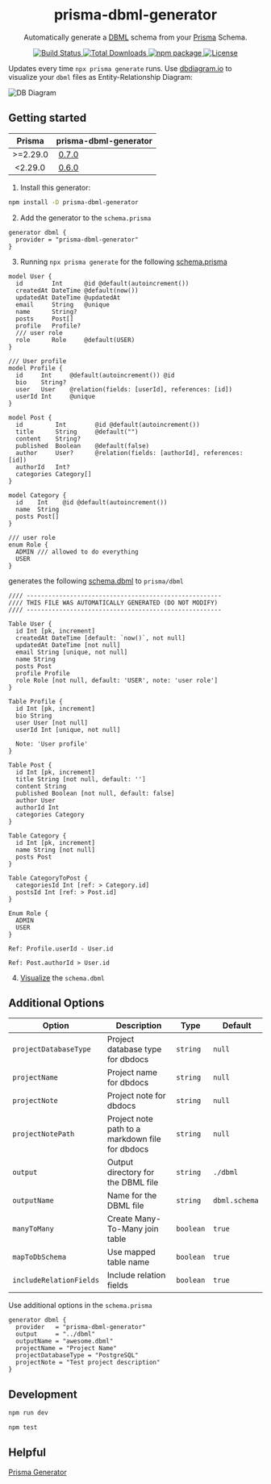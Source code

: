 <h1 align="center">prisma-dbml-generator</h1>

<p align="center">
Automatically generate a <a href="https://www.dbml.org/home">DBML</a> schema from your <a href="https://github.com/prisma/prisma">Prisma</a> Schema.
</p>

<p align="center">
  <a href="https://github.com/notiz-dev/prisma-dbml-generator/actions/workflows/node.js.yml" target="_blank" rel="noopener">
    <img src="https://github.com/notiz-dev/prisma-dbml-generator/workflows/Build%20and%20Test%20CI/badge.svg?branch=master"alt="Build Status"/>
  </a>
  <a href="https://www.npmjs.com/package/prisma-dbml-generator" target="_blank" rel="noopener">
    <img src="https://img.shields.io/npm/dt/prisma-dbml-generator.svg" alt="Total Downloads" />
  </a>
  <a href="https://www.npmjs.com/package/prisma-dbml-generator" target="_blank" rel="noopener">
    <img src="https://img.shields.io/npm/v/prisma-dbml-generator.svg" alt="npm package"/>
  </a>
  <a href="https://github.com/notiz-dev/prisma-dbml-generator/blob/main/LICENSE" target="_blank" rel="noopener">
    <img src="https://img.shields.io/npm/l/prisma-dbml-generator.svg" alt="License">
  </a>
</p>

Updates every time `npx prisma generate` runs. Use [dbdiagram.io](https://dbdiagram.io/home) to visualize your `dbml` files as Entity-Relationship Diagram:

![DB Diagram](https://raw.githubusercontent.com/notiz-dev/prisma-dbml-generator/main/dbdiagram.png)

## Getting started

| Prisma   | prisma-dbml-generator                                                            |
| -------- | -------------------------------------------------------------------------------- |
| >=2.29.0 |  [0.7.0](https://github.com/notiz-dev/prisma-dbml-generator/releases/tag/v0.7.0) |
|  <2.29.0 |  [0.6.0](https://github.com/notiz-dev/prisma-dbml-generator/releases/tag/v0.6.0) |

1. Install this generator:

```bash
npm install -D prisma-dbml-generator
```

2. Add the generator to the `schema.prisma`

```prisma
generator dbml {
  provider = "prisma-dbml-generator"
}
```

3. Running `npx prisma generate` for the following [schema.prisma](https://github.com/notiz-dev/prisma-dbml-generator/blob/main/prisma/schema.prisma)

```prisma
model User {
  id        Int      @id @default(autoincrement())
  createdAt DateTime @default(now())
  updatedAt DateTime @updatedAt
  email     String   @unique
  name      String?
  posts     Post[]
  profile   Profile?
  /// user role
  role      Role     @default(USER)
}

/// User profile
model Profile {
  id     Int     @default(autoincrement()) @id
  bio    String?
  user   User    @relation(fields: [userId], references: [id])
  userId Int     @unique
}

model Post {
  id         Int        @id @default(autoincrement())
  title      String     @default("")
  content    String?
  published  Boolean    @default(false)
  author     User?      @relation(fields: [authorId], references: [id])
  authorId   Int?
  categories Category[]
}

model Category {
  id    Int    @id @default(autoincrement())
  name  String
  posts Post[]
}

/// user role
enum Role {
  ADMIN /// allowed to do everything
  USER
}
```

generates the following [schema.dbml](https://github.com/notiz-dev/prisma-dbml-generator/blob/main/prisma/dbml/schema.dbml) to `prisma/dbml`

```dbml
//// ------------------------------------------------------
//// THIS FILE WAS AUTOMATICALLY GENERATED (DO NOT MODIFY)
//// ------------------------------------------------------

Table User {
  id Int [pk, increment]
  createdAt DateTime [default: `now()`, not null]
  updatedAt DateTime [not null]
  email String [unique, not null]
  name String
  posts Post
  profile Profile
  role Role [not null, default: 'USER', note: 'user role']
}

Table Profile {
  id Int [pk, increment]
  bio String
  user User [not null]
  userId Int [unique, not null]

  Note: 'User profile'
}

Table Post {
  id Int [pk, increment]
  title String [not null, default: '']
  content String
  published Boolean [not null, default: false]
  author User
  authorId Int
  categories Category
}

Table Category {
  id Int [pk, increment]
  name String [not null]
  posts Post
}

Table CategoryToPost {
  categoriesId Int [ref: > Category.id]
  postsId Int [ref: > Post.id]
}

Enum Role {
  ADMIN
  USER
}

Ref: Profile.userId - User.id

Ref: Post.authorId > User.id
```

4. [Visualize](https://dbdiagram.io/d) the `schema.dbml`

## Additional Options

| Option                  |  Description                                    | Type      |  Default      |
| ----------------------- | ----------------------------------------------- | --------- | ------------- |
| `projectDatabaseType`   | Project database type for dbdocs                | `string`  | `null`        |
| `projectName`           | Project name for dbdocs                         | `string`  | `null`        |
| `projectNote`           | Project note for dbdocs                         | `string`  | `null`        |
| `projectNotePath`       | Project note path to a markdown file for dbdocs | `string`  | `null`        |
| `output`                | Output directory for the DBML file              | `string`  | `./dbml`      |
| `outputName`            | Name for the DBML file                          | `string`  | `dbml.schema` |
| `manyToMany`            | Create Many-To-Many join table                  | `boolean` | `true`        |
| `mapToDbSchema`         | Use mapped table name                           | `boolean` | `true`        |
| `includeRelationFields` | Include relation fields                         | `boolean` | `true`        |

Use additional options in the `schema.prisma`

```prisma
generator dbml {
  provider   = "prisma-dbml-generator"
  output     = "../dbml"
  outputName = "awesome.dbml"
  projectName = "Project Name"
  projectDatabaseType = "PostgreSQL"
  projectNote = "Test project description"
}
```

## Development

```bash
npm run dev

npm test
```

## Helpful

[Prisma Generator](https://github.com/prisma/specs/tree/master/generators)
